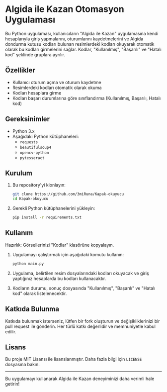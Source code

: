 # Algida ile Kazan Otomasyon Uygulaması

Bu Python uygulaması, kullanıcıların "Algida ile Kazan" uygulamasına kendi hesaplarıyla giriş yapmalarını, oturumlarını kaydetmelerini ve Algida dondurma kutusu kodları bulunan resimlerdeki kodları okuyarak otomatik olarak bu kodları girmelerini sağlar. Kodlar, "Kullanılmış", "Başarılı" ve "Hatalı kod" şeklinde gruplara ayrılır.

## Özellikler

- Kullanıcı oturum açma ve oturum kaydetme
- Resimlerdeki kodları otomatik olarak okuma
- Kodları hesaplara girme
- Kodları başarı durumlarına göre sınıflandırma (Kullanılmış, Başarılı, Hatalı kod)

## Gereksinimler

- Python 3.x
- Aşağıdaki Python kütüphaneleri:
  - `requests`
  - `beautifulsoup4`
  - `opencv-python`
  - `pytesseract`

## Kurulum

1. Bu repository'yi klonlayın:
    ```bash
    git clone https://github.com/3miRuna/Kapak-okuyucu
    cd Kapak-okuyucu
    ```

2. Gerekli Python kütüphanelerini yükleyin:
    ```bash
    pip install -r requirements.txt
    ```

## Kullanım

Hazırlık: Görsellerinizi "Kodlar" klasörüne kopyalayın.

1. Uygulamayı çalıştırmak için aşağıdaki komutu kullanın:
    ```bash
    python main.py
    ```

2. Uygulama, belirtilen resim dosyalarındaki kodları okuyacak ve giriş yaptığınız hesaplarda bu kodları kullanacaktır.

3. Kodların durumu, sonuç dosyasında "Kullanılmış", "Başarılı" ve "Hatalı kod" olarak listelenecektir.

## Katkıda Bulunma

Katkıda bulunmak isterseniz, lütfen bir fork oluşturun ve değişikliklerinizi bir pull request ile gönderin. Her türlü katkı değerlidir ve memnuniyetle kabul edilir.

## Lisans

Bu proje MIT Lisansı ile lisanslanmıştır. Daha fazla bilgi için `LICENSE` dosyasına bakın.

---

Bu uygulamayı kullanarak Algida ile Kazan deneyiminizi daha verimli hale getirin!
